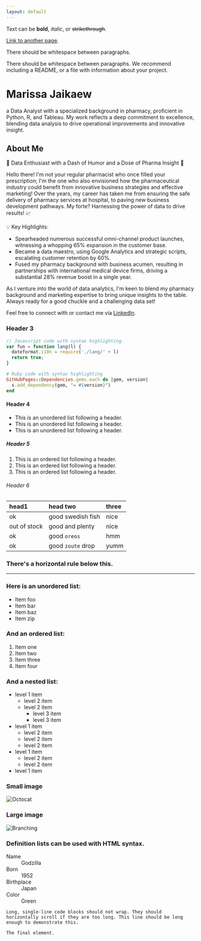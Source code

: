 ```yaml
---
layout: default
---
```




Text can be **bold**, _italic_, or ~~strikethrough~~.

[Link to another page](./another-page.html).

There should be whitespace between paragraphs.

There should be whitespace between paragraphs. We recommend including a README, or a file with information about your project.

# Marissa Jaikaew

a Data Analyst with a specialized background in pharmacy, proficient in Python, R, and Tableau. My work reflects a deep commitment to excellence, blending data analysis  to drive operational improvements and innovative insight.

## About Me

🌟 Data Enthusiast with a Dash of Humor and a Dose of Pharma Insight 🌟

Hello there! I'm not your regular pharmacist who once filled your prescription; I'm the one who also envisioned how the pharmaceutical industry could benefit from innovative business strategies and effective marketing! Over the years, my career has taken me from ensuring the safe delivery of pharmacy services at hospital, to paving new business development pathways. My forte? Harnessing the power of data to drive results! 📈

💡 Key Highlights:

- Spearheaded numerous successful omni-channel product launches, witnessing a whopping 65% expansion in the customer base.
- Became a data maestro, using Google Analytics and strategic scripts, escalating customer retention by 60%.
- Fused my pharmacy background with business acumen, resulting in partnerships with international medical device firms, driving a substantial 28% revenue boost in a single year.

As I venture into the world of data analytics, I'm keen to blend my pharmacy background and marketing expertise to bring unique insights to the table. Always ready for a good chuckle and a challenging data set! 

Feel free to connect with or contact me via [LinkedIn](https://www.linkedin.com/in/marissa-jaikaew-1155911mar/).

### Header 3

```js
// Javascript code with syntax highlighting.
var fun = function lang(l) {
  dateformat.i18n = require('./lang/' + l)
  return true;
}
```

```ruby
# Ruby code with syntax highlighting
GitHubPages::Dependencies.gems.each do |gem, version|
  s.add_dependency(gem, "= #{version}")
end
```

#### Header 4

*   This is an unordered list following a header.
*   This is an unordered list following a header.
*   This is an unordered list following a header.

##### Header 5

1.  This is an ordered list following a header.
2.  This is an ordered list following a header.
3.  This is an ordered list following a header.

###### Header 6

| head1        | head two          | three |
|:-------------|:------------------|:------|
| ok           | good swedish fish | nice  |
| out of stock | good and plenty   | nice  |
| ok           | good `oreos`      | hmm   |
| ok           | good `zoute` drop | yumm  |

### There's a horizontal rule below this.

* * *

### Here is an unordered list:

*   Item foo
*   Item bar
*   Item baz
*   Item zip

### And an ordered list:

1.  Item one
1.  Item two
1.  Item three
1.  Item four

### And a nested list:

- level 1 item
  - level 2 item
  - level 2 item
    - level 3 item
    - level 3 item
- level 1 item
  - level 2 item
  - level 2 item
  - level 2 item
- level 1 item
  - level 2 item
  - level 2 item
- level 1 item

### Small image

![Octocat](https://github.githubassets.com/images/icons/emoji/octocat.png)

### Large image

![Branching](https://guides.github.com/activities/hello-world/branching.png)


### Definition lists can be used with HTML syntax.

<dl>
<dt>Name</dt>
<dd>Godzilla</dd>
<dt>Born</dt>
<dd>1952</dd>
<dt>Birthplace</dt>
<dd>Japan</dd>
<dt>Color</dt>
<dd>Green</dd>
</dl>

```
Long, single-line code blocks should not wrap. They should horizontally scroll if they are too long. This line should be long enough to demonstrate this.
```

```
The final element.
```
